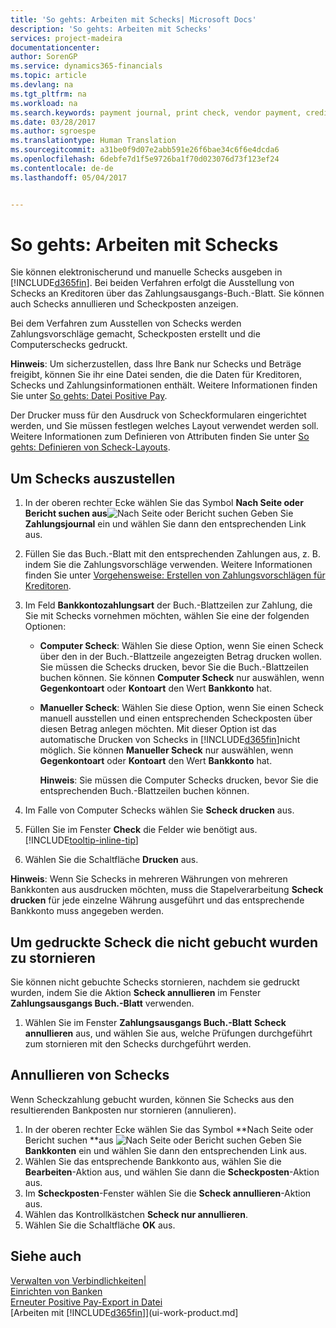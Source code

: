 ```yaml
---
title: 'So gehts: Arbeiten mit Schecks| Microsoft Docs'
description: 'So gehts: Arbeiten mit Schecks'
services: project-madeira
documentationcenter: 
author: SorenGP
ms.service: dynamics365-financials
ms.topic: article
ms.devlang: na
ms.tgt_pltfrm: na
ms.workload: na
ms.search.keywords: payment journal, print check, vendor payment, creditor, debt, balance due, AP
ms.date: 03/28/2017
ms.author: sgroespe
ms.translationtype: Human Translation
ms.sourcegitcommit: a31be0f9d07e2abb591e26f6bae34c6f6e4dcda6
ms.openlocfilehash: 6debfe7d1f5e9726ba1f70d023076d73f123ef24
ms.contentlocale: de-de
ms.lasthandoff: 05/04/2017


---
```

# <a name="how-to-work-with-checks"></a>So gehts: Arbeiten mit Schecks
Sie können elektronischerund und manuelle Schecks ausgeben in [!INCLUDE[d365fin](includes/d365fin_md.md)]. Bei beiden Verfahren erfolgt die Ausstellung von Schecks an Kreditoren über das Zahlungsausgangs-Buch.-Blatt. Sie können auch Schecks annullieren und Scheckposten anzeigen.

Bei dem Verfahren zum Ausstellen von Schecks werden Zahlungsvorschläge gemacht, Scheckposten erstellt und die Computerschecks gedruckt.

**Hinweis**: Um sicherzustellen, dass Ihre Bank nur Schecks und Beträge freigibt, können Sie ihr eine Datei senden, die die Daten für Kreditoren, Schecks und Zahlungsinformationen enthält. Weitere Informationen finden Sie unter [So gehts: Datei Positive Pay](finance-how-positive-pay.md).

Der Drucker muss für den Ausdruck von Scheckformularen eingerichtet werden, und Sie müssen festlegen welches Layout verwendet werden soll. Weitere Informationen zum Definieren von Attributen finden Sie unter [So gehts: Definieren von Scheck-Layouts](finance-how-define-check-layouts.md).

## <a name="to-issue-checks"></a>Um Schecks auszustellen
1. In der oberen rechter Ecke wählen Sie das Symbol **Nach Seite oder Bericht suchen aus**![Nach Seite oder Bericht suchen](media/ui-search/search_small.png "Symbol nach Seite oder Bericht suchen.") Geben Sie **Zahlungsjournal** ein und wählen Sie dann den entsprechenden Link aus.
2. Füllen Sie das Buch.-Blatt mit den entsprechenden Zahlungen aus, z. B. indem Sie die Zahlungsvorschläge verwenden. Weitere Informationen finden Sie unter [Vorgehensweise: Erstellen von Zahlungsvorschlägen für Kreditoren](payables-how-suggest-vendor-payments.md).
3. Im Feld **Bankkontozahlungsart** der Buch.-Blattzeilen zur Zahlung, die Sie mit Schecks vornehmen möchten, wählen Sie eine der folgenden Optionen:

   * **Computer Scheck**: Wählen Sie diese Option, wenn Sie einen Scheck über den in der Buch.-Blattzeile angezeigten Betrag drucken wollen. Sie müssen die Schecks drucken, bevor Sie die Buch.-Blattzeilen buchen können. Sie können **Computer Scheck** nur auswählen, wenn **Gegenkontoart** oder **Kontoart** den Wert **Bankkonto** hat.
   * **Manueller Scheck**: Wählen Sie diese Option, wenn Sie einen Scheck manuell ausstellen und einen entsprechenden Scheckposten über diesen Betrag anlegen möchten. Mit dieser Option ist das automatische Drucken von Schecks in [!INCLUDE[d365fin](includes/d365fin_md.md)]nicht möglich. Sie können **Manueller Scheck** nur auswählen, wenn **Gegenkontoart** oder **Kontoart** den Wert **Bankkonto** hat.

     **Hinweis**: Sie müssen die Computer Schecks drucken, bevor Sie die entsprechenden Buch.-Blattzeilen buchen können.
4. Im Falle von Computer Schecks wählen Sie **Scheck drucken** aus.
5. Füllen Sie im Fenster **Check** die Felder wie benötigt aus. [!INCLUDE[tooltip-inline-tip](includes/tooltip-inline-tip_md.md)]
6. Wählen Sie die Schaltfläche **Drucken** aus.

**Hinweis**: Wenn Sie Schecks in mehreren Währungen von mehreren Bankkonten aus ausdrucken möchten, muss die Stapelverarbeitung **Scheck drucken** für jede einzelne Währung ausgeführt und das entsprechende Bankkonto muss angegeben werden.

## <a name="to-cancel-printed-checks-that-are-not-posted"></a>Um gedruckte Scheck die nicht gebucht wurden zu stornieren
Sie können nicht gebuchte Schecks stornieren, nachdem sie gedruckt wurden, indem Sie die Aktion **Scheck annullieren** im Fenster **Zahlungsausgangs Buch.-Blatt** verwenden.

1. Wählen Sie im Fenster **Zahlungsausgangs Buch.-Blatt** **Scheck annullieren** aus, und wählen Sie aus, welche Prüfungen durchgeführt zum stornieren mit den Schecks durchgeführt werden.

## <a name="to-void-checks"></a>Annullieren von Schecks
Wenn Scheckzahlung gebucht wurden, können Sie Schecks aus den resultierenden Bankposten nur stornieren (annulieren).

1. In der oberen rechter Ecke wählen Sie das Symbol **Nach Seite oder Bericht suchen **aus ![Nach Seite oder Bericht suchen](media/ui-search/search_small.png "Nach Seite oder Bericht suchen.") Geben Sie **Bankkonten** ein und wählen Sie dann den entsprechenden Link aus.
2. Wählen Sie das entsprechende Bankkonto aus, wählen Sie die **Bearbeiten**-Aktion aus, und wählen Sie dann die **Scheckposten**-Aktion aus.
3. Im **Scheckposten**-Fenster wählen Sie die **Scheck annullieren**-Aktion aus.
4. Wählen das Kontrollkästchen **Scheck nur annullieren**.
5. Wählen Sie die Schaltfläche **OK** aus.

## <a name="see-also"></a>Siehe auch
[Verwalten von Verbindlichkeiten|](payables-manage-payables.md)  
[Einrichten von Banken](bank-setup-banking.md)  
[Erneuter Positive Pay-Export in Datei](finance-how-positive-pay.md)  
[Arbeiten mit [!INCLUDE[d365fin](includes/d365fin_md.md)]](ui-work-product.md]  

